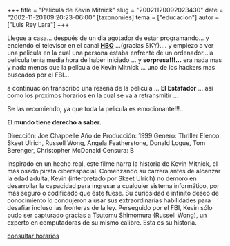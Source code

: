 +++
title = "Película de Kevin Mitnick"
slug = "20021120092023430"
date = "2002-11-20T09:20:23-06:00"
[taxonomies]
tema = ["educacion"]
autor = ["Luis Rey Lara"]
+++


Llegue a casa... después de un dia agotador de estar programando... y
enciendo el televisor en el canal [**HBO**](http://www.hbo-la.tv)
...(gracias SKY).... y empiezo a ver una pelicula en la cual una persona
estaba enfrente de un ordenador...la película tenía media hora de haber
iniciado ... y **sorpresa!!!...** era nada mas y nada menos que la
película de Kevin Mitnick ... uno de los hackers mas buscados por el
FBI...

a continuación transcribo una reseña de la pelicula ... **El Estafador**
... así como los proximos horarios en la cual se va a retransmitir ...

<!-- more -->
Se las recomiendo, ya que toda la pelicula es emocionante!!!...

**El mundo tiene derecho a saber.**

Dirección: Joe Chappelle
Año de Producción: 1999
Genero: Thriller
Elenco: Skeet Ulrich, Russell Wong, Angela Featherstone, Donald Logue,
Tom Berenger,
Christopher McDonald
Censura: B

Inspirado en un hecho real, este filme narra la historia de Kevin
Mitnick, el más osado pirata ciberespacial. Comenzando su carrera antes
de alcanzar la edad adulta, Kevin (interpretado por Skeet Ulrich) no
demoró en desarrollar la capacidad para ingresar a cualquier sistema
informático, por más seguro o codificado que éste fuese.
Su curiosidad e infinito deseo de conocimiento lo condujeron a usar sus
extraordinarias habilidades para desafiar incluso las fronteras de la
ley. Perseguido por el FBI, Kevin sólo pudo ser capturado gracias a
Tsutomu Shimomura (Russell Wong), un experto en computadoras de su mismo
calibre. Esta es su historia.

[consultar
horarios](http://www.hbo-la.tv/programacion.asp?prog=VIS071958&fecha=18/11/2002&canal=HBO+Este&remid=385099)
